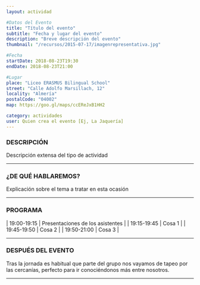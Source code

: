 ```yaml
---
layout: actividad

#Datos del Evento
title: "Título del evento"
subtitle: "Fecha y lugar del evento"
description: "Breve descripción del evento"
thumbnail: "/recursos/2015-07-17/imagenrepresentativa.jpg"

#Fecha
startDate: 2018-08-23T19:30
endDate: 2018-08-23T21:00

#Lugar
place: "Liceo ERASMUS Bilingual School"
street: "Calle Adolfo Marsillach, 12"
locality: "Almería"
postalCode: "04002"
map: https://goo.gl/maps/ccEReJxB1HH2

category: actividades
user: Quien crea el evento [Ej, La Jaquería]
---
```


### DESCRIPCIÓN

Descripción extensa del tipo de actividad

---

### ¿DE QUÉ HABLAREMOS?

Explicación sobre el tema a tratar en esta ocasión

---


### PROGRAMA


| 19:00-19:15   | Presentaciones de los asistentes  |
| 19:15-19:45   | Cosa 1 |
| 19:45-19:50 	| Cosa 2 |
| 19:50-21:00 	| Cosa 3 |

---



### DESPUÉS DEL EVENTO

Tras la jornada es habitual que parte del grupo nos vayamos de tapeo por las cercanías, perfecto para ir conociéndonos más entre nosotros.

---

